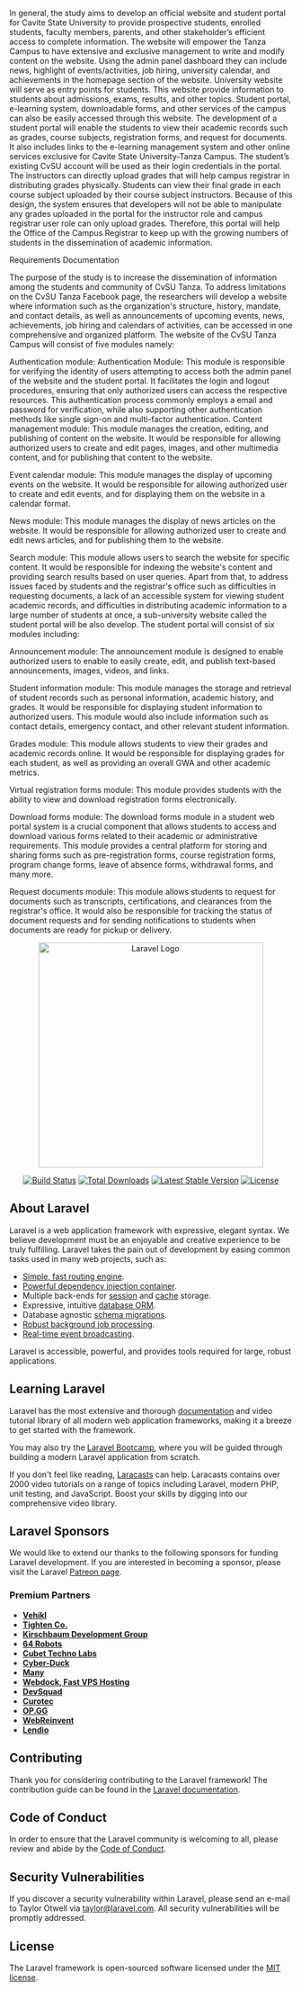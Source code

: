 In general, the study aims to develop an official website and student portal for Cavite State University to provide prospective students, enrolled students, faculty members, parents, and other stakeholder’s efficient access to complete information. 
The website will empower the Tanza Campus to have extensive and exclusive management to write and modify content on the website. Using the admin panel dashboard they can include news, highlight of events/activities, job hiring, university calendar, and achievements in the homepage section of the website. University website will serve as entry points for students. This website provide information to students about admissions, exams, results, and other topics. Student portal, e-learning system, downloadable forms, and other services of the campus can also be easily accessed through this website. 
The development of a student portal will enable the students to view their academic records such as grades, course subjects, registration forms, and request for documents. It also includes links to the e-learning management system and other online services exclusive for Cavite State University-Tanza Campus. The student’s existing CvSU account will be used as their login credentials in the portal. The instructors can directly upload grades that will help campus registrar in distributing grades physically. Students can view their final grade in each course subject uploaded by their course subject instructors. Because of this design, the system ensures that developers will not be able to manipulate any grades uploaded in the portal for the instructor role and campus registrar user role can only upload grades. Therefore, this portal will help the Office of the Campus Registrar to keep up with the growing numbers of students in the dissemination of academic information.


Requirements Documentation

The purpose of the study is to increase the dissemination of information among the students and community of CvSU Tanza. To address limitations on the CvSU Tanza Facebook page, the researchers will develop a website where information such as the organization's structure, history, mandate, and contact details, as well as announcements of upcoming events, news, achievements, job hiring and calendars of activities, can be accessed in one comprehensive and organized platform. The website of the CvSU Tanza Campus will consist of five modules namely:

Authentication module: Authentication Module: This module is responsible for verifying the identity of users attempting to access both the admin panel of the website and the student portal. It facilitates the login and logout procedures, ensuring that only authorized users can access the respective resources. This authentication process commonly employs a email and password for verification, while also supporting other authentication methods like single sign-on and multi-factor authentication.
Content management module: This module manages the creation, editing, and publishing of content on the website. It would be responsible for allowing authorized users to create and edit pages, images, and other multimedia content, and for publishing that content to the website.  

Event calendar module: This module manages the display of upcoming events on the website. It would be responsible for allowing authorized user to create and edit events, and for displaying them on the website in a calendar format.

News module: This module manages the display of news articles on the website. It would be responsible for allowing authorized user to create and edit news articles, and for publishing them to the website.

Search module: This module allows users to search the website for specific content. It would be responsible for indexing the website's content and providing search results based on user queries.
Apart from that, to address issues faced by students and the registrar's office such as difficulties in requesting documents, a lack of an accessible system for viewing student academic records, and difficulties in distributing academic information to a large number of students at once, a sub-university website called the student portal will be also develop. The student portal will consist of six modules including:

Announcement module: The announcement module is designed to enable authorized users to enable to easily create, edit, and publish text-based announcements, images, videos, and links.    

Student information module: This module manages the storage and retrieval of student records such as personal information, academic history, and grades. It would be responsible for displaying student information to authorized users. This module would also include information such as contact details, emergency contact, and other relevant student information.

Grades module: This module allows students to view their grades and academic records online. It would be responsible for displaying grades for each student, as well as providing an overall GWA and other academic metrics.

Virtual registration forms module: This module provides students with the ability to view and download registration forms electronically.

Download forms module: The download forms module in a student web portal system is a crucial component that allows students to access and download various forms related to their academic or administrative requirements. This module provides a central platform for storing and sharing forms such as pre-registration forms, course registration forms, program change forms, leave of absence forms, withdrawal forms, and many more.

Request documents module: This module allows students to request for documents such as transcripts, certifications, and clearances from the registrar's office. It would also be responsible for tracking the status of document requests and for sending notifications to students when documents are ready for pickup or delivery.


<p align="center"><a href="https://laravel.com" target="_blank"><img src="https://raw.githubusercontent.com/laravel/art/master/logo-lockup/5%20SVG/2%20CMYK/1%20Full%20Color/laravel-logolockup-cmyk-red.svg" width="400" alt="Laravel Logo"></a></p>

<p align="center">
<a href="https://github.com/laravel/framework/actions"><img src="https://github.com/laravel/framework/workflows/tests/badge.svg" alt="Build Status"></a>
<a href="https://packagist.org/packages/laravel/framework"><img src="https://img.shields.io/packagist/dt/laravel/framework" alt="Total Downloads"></a>
<a href="https://packagist.org/packages/laravel/framework"><img src="https://img.shields.io/packagist/v/laravel/framework" alt="Latest Stable Version"></a>
<a href="https://packagist.org/packages/laravel/framework"><img src="https://img.shields.io/packagist/l/laravel/framework" alt="License"></a>
</p>

## About Laravel

Laravel is a web application framework with expressive, elegant syntax. We believe development must be an enjoyable and creative experience to be truly fulfilling. Laravel takes the pain out of development by easing common tasks used in many web projects, such as:

- [Simple, fast routing engine](https://laravel.com/docs/routing).
- [Powerful dependency injection container](https://laravel.com/docs/container).
- Multiple back-ends for [session](https://laravel.com/docs/session) and [cache](https://laravel.com/docs/cache) storage.
- Expressive, intuitive [database ORM](https://laravel.com/docs/eloquent).
- Database agnostic [schema migrations](https://laravel.com/docs/migrations).
- [Robust background job processing](https://laravel.com/docs/queues).
- [Real-time event broadcasting](https://laravel.com/docs/broadcasting).

Laravel is accessible, powerful, and provides tools required for large, robust applications.

## Learning Laravel

Laravel has the most extensive and thorough [documentation](https://laravel.com/docs) and video tutorial library of all modern web application frameworks, making it a breeze to get started with the framework.

You may also try the [Laravel Bootcamp](https://bootcamp.laravel.com), where you will be guided through building a modern Laravel application from scratch.

If you don't feel like reading, [Laracasts](https://laracasts.com) can help. Laracasts contains over 2000 video tutorials on a range of topics including Laravel, modern PHP, unit testing, and JavaScript. Boost your skills by digging into our comprehensive video library.

## Laravel Sponsors

We would like to extend our thanks to the following sponsors for funding Laravel development. If you are interested in becoming a sponsor, please visit the Laravel [Patreon page](https://patreon.com/taylorotwell).

### Premium Partners

- **[Vehikl](https://vehikl.com/)**
- **[Tighten Co.](https://tighten.co)**
- **[Kirschbaum Development Group](https://kirschbaumdevelopment.com)**
- **[64 Robots](https://64robots.com)**
- **[Cubet Techno Labs](https://cubettech.com)**
- **[Cyber-Duck](https://cyber-duck.co.uk)**
- **[Many](https://www.many.co.uk)**
- **[Webdock, Fast VPS Hosting](https://www.webdock.io/en)**
- **[DevSquad](https://devsquad.com)**
- **[Curotec](https://www.curotec.com/services/technologies/laravel/)**
- **[OP.GG](https://op.gg)**
- **[WebReinvent](https://webreinvent.com/?utm_source=laravel&utm_medium=github&utm_campaign=patreon-sponsors)**
- **[Lendio](https://lendio.com)**

## Contributing

Thank you for considering contributing to the Laravel framework! The contribution guide can be found in the [Laravel documentation](https://laravel.com/docs/contributions).

## Code of Conduct

In order to ensure that the Laravel community is welcoming to all, please review and abide by the [Code of Conduct](https://laravel.com/docs/contributions#code-of-conduct).

## Security Vulnerabilities

If you discover a security vulnerability within Laravel, please send an e-mail to Taylor Otwell via [taylor@laravel.com](mailto:taylor@laravel.com). All security vulnerabilities will be promptly addressed.

## License

The Laravel framework is open-sourced software licensed under the [MIT license](https://opensource.org/licenses/MIT).

